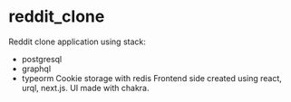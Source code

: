 # reddit_clone
Reddit clone application using stack:
- postgresql
- graphql
- typeorm
Cookie storage with redis
Frontend side created using react, urql, next.js. UI made with chakra.

